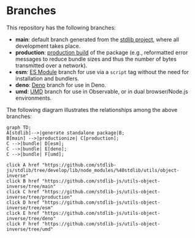<!--

@license Apache-2.0

Copyright (c) 2022 The Stdlib Authors.

Licensed under the Apache License, Version 2.0 (the "License");
you may not use this file except in compliance with the License.
You may obtain a copy of the License at

    http://www.apache.org/licenses/LICENSE-2.0

Unless required by applicable law or agreed to in writing, software
distributed under the License is distributed on an "AS IS" BASIS,
WITHOUT WARRANTIES OR CONDITIONS OF ANY KIND, either express or implied.
See the License for the specific language governing permissions and
limitations under the License.

-->

# Branches

This repository has the following branches:

-   **main**: default branch generated from the [stdlib project][stdlib-url], where all development takes place.
-   **production**: [production build][production-url] of the package (e.g., reformatted error messages to reduce bundle sizes and thus the number of bytes transmitted over a network).
-   **esm**: [ES Module][esm-url] branch for use via a `script` tag without the need for installation and bundlers.
-   **deno**: [Deno][deno-url] branch for use in Deno.
-   **umd**: [UMD][umd-url] branch for use in Observable, or in dual browser/Node.js environments.

The following diagram illustrates the relationships among the above branches:

```mermaid
graph TD;
A[stdlib]-->|generate standalone package|B;
B[main] -->|productionize| C[production];
C -->|bundle| D[esm];
C -->|bundle| E[deno];
C -->|bundle| F[umd];

click A href "https://github.com/stdlib-js/stdlib/tree/develop/lib/node_modules/%40stdlib/utils/object-inverse"
click B href "https://github.com/stdlib-js/utils-object-inverse/tree/main"
click C href "https://github.com/stdlib-js/utils-object-inverse/tree/production"
click D href "https://github.com/stdlib-js/utils-object-inverse/tree/esm"
click E href "https://github.com/stdlib-js/utils-object-inverse/tree/deno"
click F href "https://github.com/stdlib-js/utils-object-inverse/tree/umd"
```

[stdlib-url]: https://github.com/stdlib-js/stdlib/tree/develop/lib/node_modules/%40stdlib/utils/object-inverse
[production-url]: https://github.com/stdlib-js/utils-object-inverse/tree/production
[deno-url]: https://github.com/stdlib-js/utils-object-inverse/tree/deno
[umd-url]: https://github.com/stdlib-js/utils-object-inverse/tree/umd
[esm-url]: https://github.com/stdlib-js/utils-object-inverse/tree/esm